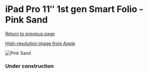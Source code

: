 # iPad Pro 11″ 1st gen Smart Folio - Pink Sand

[Return to previous page](/ipad_pro2)

[High-resolution image from Apple](https://store.storeimages.cdn-apple.com/8756/as-images.apple.com/is/MRX92?wid=4500&hei=4500&fmt=png)

<div style="width: 384px"><img src="/everypreview/MRX92.png" alt="Pink Sand"></div>

### Under construction
